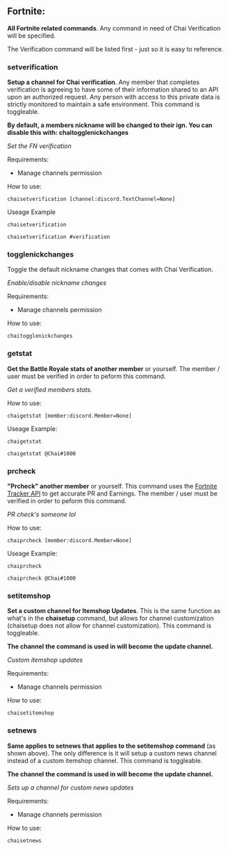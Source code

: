 ## Fortnite:
**All Fortnite related commands**. Any command in need of Chai Verification will be specified.

The Verification command will be listed first - just so it is easy to reference.

### **setverification**
**Setup a channel for Chai verification**. Any member that completes verification is agreeing to have some of their information shared to an API upon an authorized request. Any person with access to this private data is strictly monitored to maintain a safe environment. This command is toggleable.

**By default, a members nickname will be changed to their ign. You can disable this with: chaitogglenickchanges**

*Set the FN verification*

Requirements:
- Manage channels permission

How to use:
```
chaisetverification [channel:discord.TextChannel=None]
```
Useage Example
```
chaisetverification

chaisetverification #verification
```

### **togglenickchanges**
Toggle the default nickname changes that comes with Chai Verification.

*Enable/disable nickname changes*

Requirements:
- Manage channels permission

How to use:
```
chaitogglenickchanges
```

### **getstat**
**Get the Battle Royale stats of another member** or yourself. The member / user must be verified in order to peform this command.

*Get a verified members stats.*

How to use:
```
chaigetstat [member:discord.Member=None]
```
Useage Example:
```
chaigetstat

chaigetstat @Chai#1000
```

### **prcheck**
**"Prcheck" another member** or yourself. This command uses the [Fortnite Tracker API](https://fortnitetracker.com/site-api) to get accurate PR and Earnings. The member / user must be verified in order to peform this command.

*PR check's someone lol*

How to use:
```
chaiprcheck [member:discord.Member=None]
```

Useage Example:
```
chaiprcheck

chaiprcheck @Chai#1000
```

### **setitemshop**
**Set a custom channel for Itemshop Updates**. This is the same function as what's in the **chaisetup** command, but allows for channel customization (chaisetup does not allow for channel customization). This command is toggleable.

**The channel the command is used in will become the update channel.**

*Custom itemshop updates*

Requirements:
- Manage channels permission

How to use:
```
chaisetitemshop
```

### **setnews**
**Same applies to setnews that applies to the setitemshop command** (as shown above). The only difference is it will setup a custom news channel instead of a custom itemshop channel. This command is toggleable.
 
**The channel the command is used in will become the update channel.**

*Sets up a channel for custom news updates*

Requirements:
- Manage channels permission

How to use:
```
chaisetnews
```